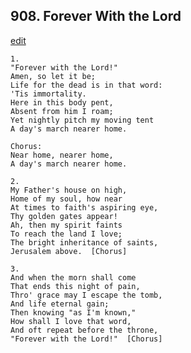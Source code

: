 
## 908.  Forever With the Lord
[edit](https://docs.google.com/document/d/1jCLmLQgPzaEalbMn3FBKkex0GImEvuXp/edit?mode=html)



    1.
    "Forever with the Lord!"
    Amen, so let it be;
    Life for the dead is in that word:
    'Tis immortality.
    Here in this body pent,
    Absent from him I roam;
    Yet nightly pitch my moving tent
    A day's march nearer home.

    Chorus:
    Near home, nearer home,
    A day's march nearer home.

    2.
    My Father's house on high,
    Home of my soul, how near
    At times to faith's aspiring eye,
    Thy golden gates appear!
    Ah, then my spirit faints
    To reach the land I love;
    The bright inheritance of saints,
    Jerusalem above.  [Chorus]

    3.
    And when the morn shall come
    That ends this night of pain,
    Thro' grace may I escape the tomb,
    And life eternal gain;
    Then knowing "as I'm known,"
    How shall I love that word,
    And oft repeat before the throne,
    "Forever with the Lord!"  [Chorus]
